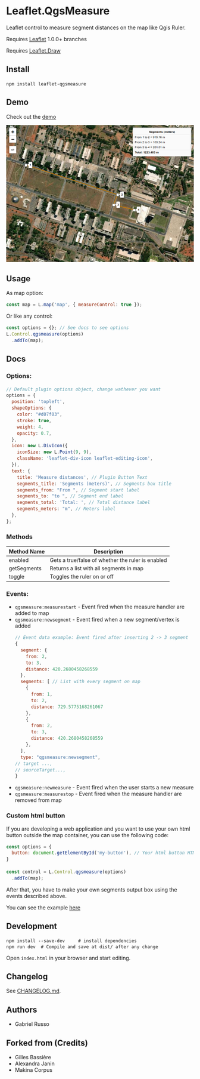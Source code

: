 # Leaflet.QgsMeasure

Leaflet control to measure segment distances on the map like Qgis Ruler.

Requires [Leaflet](https://github.com/Leaflet/Leaflet/releases) 1.0.0+ branches

Requires [Leaflet.Draw](https://github.com/leaflet/Leaflet.Draw#readme)

## Install

```shell
npm install leaflet-qgsmeasure
```

## Demo

Check out the [demo](https://gabriel-russo.github.io/Leaflet.QgsMeasure/example/)

![](docs/images/example_screenshot.png)

## Usage

As map option:

```js
const map = L.map('map', { measureControl: true });
```

Or like any control:

```js
const options = {}; // See docs to see options
L.Control.qgsmeasure(options)
  .addTo(map);
```

## Docs

### Options:

```js
// Default plugin options object, change wathever you want
options = {
  position: 'topleft',
  shapeOptions: {
    color: "#d07f03",
    stroke: true,
    weight: 4,
    opacity: 0.7,
  },
  icon: new L.DivIcon({
    iconSize: new L.Point(9, 9),
    className: 'leaflet-div-icon leaflet-editing-icon',
  }),
  text: {
    title: 'Measure distances', // Plugin Button Text
    segments_title: 'Segments (meters)', // Segments box title
    segments_from: "From ", // Segment start label
    segments_to: "to ", // Segment end label
    segments_total: 'Total: ', // Total distance label
    segments_meters: "m", // Meters label
  },
};
```

### Methods

| Method Name | Description                                       |
|-------------|---------------------------------------------------|
| enabled     | Gets a true/false of whether the ruler is enabled |
| getSegments | Returns a list with all segments in map           |
| toggle      | Toggles the ruler on or off                       |

### Events:

* `qgsmeasure:measurestart` - Event fired when the measure handler are added to map
* `qgsmeasure:newsegment` - Event fired when a new segment/vertex is added
  ```js
  // Event data example: Event fired after inserting 2 -> 3 segment
  {
    segment: {
      from: 2,
      to: 3,
      distance: 420.2680458268559
    },
    segments: [ // List with every segment on map
      {
        from: 1,
        to: 2,
        distance: 729.5775168261067
      },
      {
        from: 2,
        to: 3,
        distance: 420.2680458268559
      },
    ],
    type: "qgsmeasure:newsegment",
  // target ...,
  // sourceTarget...,
  }
  ```
* `qgsmeasure:newmeasure` - Event fired when the user starts a new measure
* `qgsmeasure:measurestop` - Event fired when the measure handler are removed from map

### Custom html button

If you are developing a web application and you want to use your own html button outside the map container, you can use
the following code:

```javascript
const options = {
  button: document.getElementById('my-button'), // Your html button HTML reference
}

const control = L.Control.qgsmeasure(options)
  .addTo(map);
```

After that, you have to make your own segments output box using the events described above.

You can see the example [here](https://gabriel-russo.github.io/Leaflet.QgsMeasure/example/with-button.html)

## Development

```shell
npm install --save-dev     # install dependencies
npm run dev  # Compile and save at dist/ after any change
```

Open `index.html` in your browser and start editing.

## Changelog

See [CHANGELOG.md](./CHANGELOG.md).

## Authors

* Gabriel Russo

## Forked from (Credits)

* Gilles Bassière
* Alexandra Janin
* Makina Corpus
